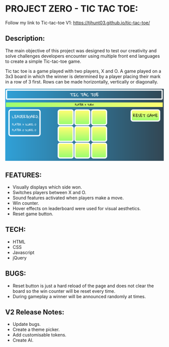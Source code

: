 # PROJECT ZERO - TIC TAC TOE:
Follow my link to Tic-tac-toe V1: https://tjhunt03.github.io/tic-tac-toe/


## Description:

The main objective of this project was designed to test our creativity and solve challenges  developers encounter using multiple front end languages to create a simple Tic-tac-toe game.

Tic tac toe is a game played with two players, X and O. A game played on a 3x3 board in which the winner is determined by a player placing their mark in a row of 3 first. Rows can be made horizontally, vertically or diagonally.



![Screenshot](/images/tictactoe.png)

## FEATURES:
 * Visually displays which side won.
 * Switches players between X and O.
 * Sound features activated when players make a move.
 * Win counter.
 * Hover effects on leaderboard were used for visual aesthetics.
 * Reset game button.

## TECH:
 * HTML
 * CSS
 * Javascript
 * jQuery

## BUGS:
* Reset button is just a hard reload of the page and does not clear the board so the win counter will be reset every time.
* During gameplay a winner will be announced randomly at times.


## V2 Release Notes:
* Update bugs.
* Create a theme picker.
* Add customisable tokens.
* Create AI.
